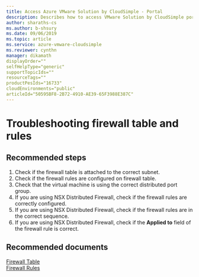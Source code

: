 ```yaml
--- 
title: Access Azure VMware Solution by CloudSimple - Portal 
description: Describes how to access VMware Solution by CloudSimple portal from Azure portal
author: sharaths-cs 
ms.author: b-shsury 
ms.date: 09/06/2019 
ms.topic: article 
ms.service: azure-vmware-cloudsimple 
ms.reviewer: cynthn 
manager: dikamath
displayOrder=""
selfHelpType="generic"
supportTopicIds=""
resourceTags=""
productPesIds="16733"
cloudEnvironments="public"
articleId="50595BF8-2B72-4910-AE39-65F3988E387C"
---
```


# Troubleshooting firewall table and rules 

## **Recommended steps**

1. Check if the firewall table is attached to the correct subnet. <br>
2. Check if the firewall rules are configured on firewall table. <br>
3. Check that the virtual machine is using the correct distributed port group. <br> 
4. If you are using NSX Distributed Firewall, check if the firewall rules are correctly configured. <br>
5. If you are using NSX Distributed Firewall, check if the firewall rules are in the correct sequence. <br>
6. If you are using NSX Distributed Firewall, check if the **Applied to** field of the firewall rule is correct. <br>

## **Recommended documents**

[Firewall Table](https://docs.cloudsimple.com/csportal/network/firewall/#firewall-tables)<br>
[Firewall Rules](https://docs.cloudsimple.com/csportal/network/firewall/#firewall-rules)<br>